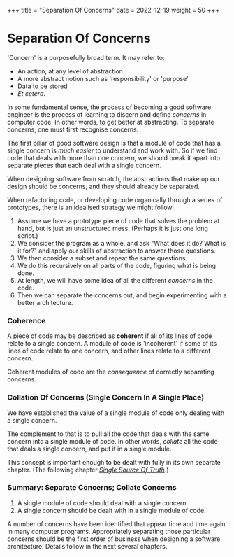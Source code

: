 +++
title = "Separation Of Concerns"
date = 2022-12-19
weight = 50
+++

# Separation Of Concerns

'Concern' is a purposefully broad term. It may refer to:
  * An action, at any level of abstraction
  * A more abstract notion such as 'responsibility' or 'purpose'
  * Data to be stored
  * _Et cetera_.

In some fundamental sense, the process of becoming a good software engineer is the process of learning to discern and define _concerns_ in computer code.  In other words, to get better at abstracting.  To separate concerns, one must first recognise concerns.

The first pillar of good software design is that a module of code that has a single concern is _much easier_ to understand and work with.  So if we find code that deals with more than one concern, we should break it apart into separate pieces that each deal with a single concern.

When designing software from scratch, the abstractions that make up our design should be concerns, and they should already be separated.

When refactoring code, or developing code organically through a series of prototypes, there is an idealised strategy we might follow:
1. Assume we have a prototype piece of code that solves the problem at hand, but is just an unstructured mess.  (Perhaps it is just one long script.)
2. We consider the program as a whole, and ask "What does it do?  What is it for?" and apply our skills of abstraction to answer those questions.
3. We then consider a subset and repeat the same questions.
4. We do this recursively on all parts of the code, figuring what is being done.
5. At length, we will have some idea of all the different _concerns_ in the code.
6. Then we can separate the concerns out, and begin experimenting with a better architecture. 

### Coherence

A piece of code may be described as **coherent** if all of its lines of code relate to a single concern.  A module of code is 'incoherent' if some of its lines of code relate to one concern, and other lines relate to a different concern.

Coherent modules of code are the _consequence_ of correctly separating concerns.

### Collation Of Concerns (Single Concern In A Single Place)

We have established the value of a single module of code only dealing with a single concern.

The complement to that is to pull all the code that deals with the same concern into a single module of code.  In other words, _collate_ all the code that deals a single concern, and put it in a single module.

This concept is important enough to be dealt with fully in its own separate chapter.  (The following chapter [_Single Source Of Truth_](@/software_engineering/principles_of_code_structure/single_source_of_truth.md).)

### Summary: Separate Concerns; Collate Concerns
1. A single module of code should deal with a single concern.
2. A single concern should be dealt with in a single module of code.


A number of concerns have been identified that appear time and time again in many computer programs.  Appropriately separating those particular concerns should be the first order of business when designing a software architecture.  Details follow in the next several chapters.